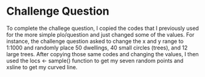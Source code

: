 # Challenge Question

To complete the challege question, I copied the codes that I previously used for the more simple plo/question and just changed some of the values. For instance, the challenge question asked to change the x and y range to 1:1000 and randomly place 50 dwellings, 40 small circles (trees), and 12 large trees. After copying those same codes and changing the values, I then used the locs <- sample() function to get my seven random points and xsline to get my curved line. 

